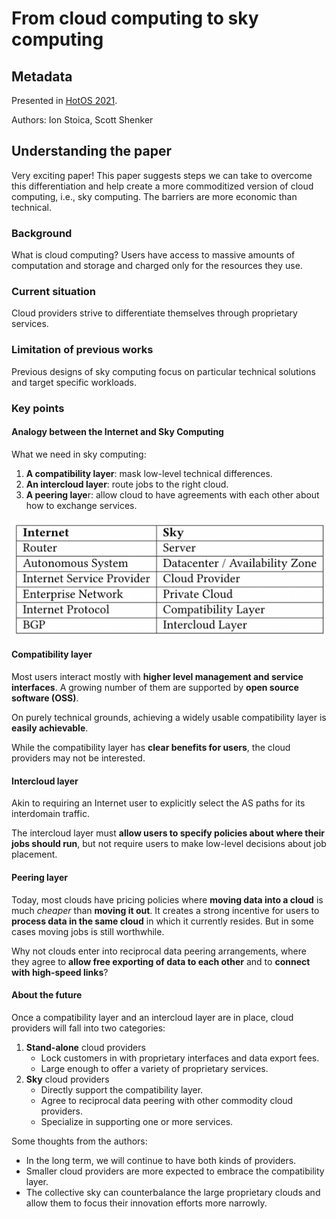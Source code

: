# From cloud computing to sky computing

## Metadata

Presented in [HotOS 2021](https://doi.org/10.1145/3458336.3465301).

Authors: Ion Stoica, Scott Shenker

## Understanding the paper

Very exciting paper! This paper suggests steps we can take to overcome this differentiation and help create a more commoditized version of cloud computing, i.e., sky computing. The barriers are more economic than technical.

### Background

What is cloud computing? Users have access to massive amounts of computation and storage and charged only for the resources they use.

### Current situation

Cloud providers strive to differentiate themselves through proprietary services.

### Limitation of previous works

Previous designs of sky computing focus on particular technical solutions and target specific workloads.

### Key points

#### Analogy between the Internet and Sky Computing

What we need in sky computing:

1. **A compatibility layer**: mask low-level technical differences.
2. **An intercloud layer**: route jobs to the right cloud.
3. **A peering laye**r: allow cloud to have agreements with each other about how to exchange services.

![The analogy between the Internet and Sky Computing](../../../Conference/HotOS-2021/analogy-between-the-internet-and-sky-computing.png)

#### Compatibility layer

Most users interact mostly with **higher level management and service interfaces**. A growing number of them are supported by **open source software (OSS)**.

On purely technical grounds, achieving a widely usable compatibility layer is **easily achievable**.

While the compatibility layer has **clear benefits for users**, the cloud providers may not be interested.

#### Intercloud layer

Akin to requiring an Internet user to explicitly select the AS paths for its interdomain traffic.

The intercloud layer must **allow users to specify policies about where their jobs should run**, but not require users to make low-level decisions about job placement.

#### Peering layer

Today, most clouds have pricing policies where **moving data into a cloud** is much _cheaper_ than **moving it out**. It creates a strong incentive for users to **process data in the same cloud** in which it currently resides. But in some cases moving jobs is still worthwhile.

Why not clouds enter into reciprocal data peering arrangements, where they agree to **allow free exporting of data to each other** and to **connect with high-speed links**?

#### About the future

Once a compatibility layer and an intercloud layer are in place, cloud providers will fall into two categories:

1. **Stand-alone** cloud providers
   * Lock customers in with proprietary interfaces and data export fees.
   * Large enough to offer a variety of proprietary services.
2. **Sky** cloud providers
   * Directly support the compatibility layer.
   * Agree to reciprocal data peering with other commodity cloud providers.
   * Specialize in supporting one or more services.

Some thoughts from the authors:

* In the long term, we will continue to have both kinds of providers.
* Smaller cloud providers are more expected to embrace the compatibility layer.
* The collective sky can counterbalance the large proprietary clouds and allow them to focus their innovation efforts more narrowly.
